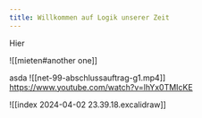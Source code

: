 ```yaml
---
title: Willkommen auf Logik unserer Zeit
---
```

Hier 

![[mieten#another one]]

asda
![[net-99-abschlussauftrag-g1.mp4]]
https://www.youtube.com/watch?v=lhYx0TMIcKE

![[index 2024-04-02 23.39.18.excalidraw]]
